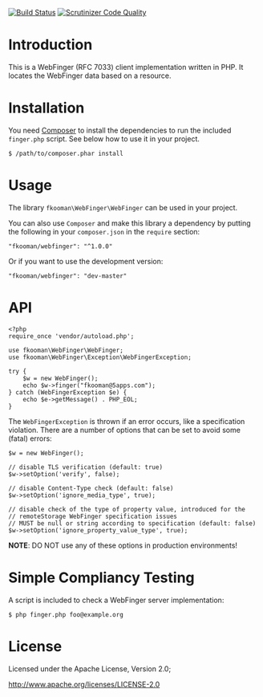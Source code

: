 [![Build Status](https://travis-ci.org/fkooman/php-lib-webfinger.svg?branch=master)](https://travis-ci.org/fkooman/php-lib-webfinger)
[![Scrutinizer Code Quality](https://scrutinizer-ci.com/g/fkooman/php-lib-webfinger/badges/quality-score.png?b=master)](https://scrutinizer-ci.com/g/fkooman/php-lib-webfinger/?branch=master)

# Introduction
This is a WebFinger (RFC 7033) client implementation written in PHP. It 
locates the WebFinger data based on a resource.

# Installation
You need [Composer](https://getcomposer.org) to install the dependencies to
run the included `finger.php` script. See below how to use it in your 
project.

    $ /path/to/composer.phar install

# Usage
The library `fkooman\WebFinger\WebFinger` can be used in your project.

You can also use `Composer` and make this library a dependency by putting
the following in your `composer.json` in the `require` section:

	"fkooman/webfinger": "^1.0.0"

Or if you want to use the development version:

	"fkooman/webfinger": "dev-master"

# API

    <?php
    require_once 'vendor/autoload.php';

    use fkooman\WebFinger\WebFinger;
    use fkooman\WebFinger\Exception\WebFingerException;

    try { 
        $w = new WebFinger();
        echo $w->finger("fkooman@5apps.com");
    } catch (WebFingerException $e) {
        echo $e->getMessage() . PHP_EOL;
    } 

The `WebFingerException` is thrown if an error occurs, like a specification
violation. There are a number of options that can be set to avoid some (fatal) 
errors:

    $w = new WebFinger();

    // disable TLS verification (default: true)
    $w->setOption('verify', false);

    // disable Content-Type check (default: false)
    $w->setOption('ignore_media_type', true);

    // disable check of the type of property value, introduced for the 
    // remoteStorage WebFinger specification issues
    // MUST be null or string according to specification (default: false)
    $w->setOption('ignore_property_value_type', true);

**NOTE**: DO NOT use any of these options in production environments!

# Simple Compliancy Testing
A script is included to check a WebFinger server implementation:

	$ php finger.php foo@example.org

# License
Licensed under the Apache License, Version 2.0;

   http://www.apache.org/licenses/LICENSE-2.0
